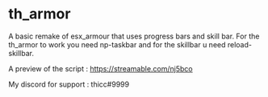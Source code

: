 # th_armor
A basic remake of esx_armour that uses progress bars and skill bar. For the th_armor to work you need np-taskbar and for the skillbar u need reload-skillbar.

A preview of the script : https://streamable.com/nj5bco

My discord for support : thicc#9999
